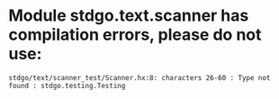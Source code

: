 # Module stdgo.text.scanner has compilation errors, please do not use:
```
stdgo/text/scanner_test/Scanner.hx:8: characters 26-60 : Type not found : stdgo.testing.Testing

```

